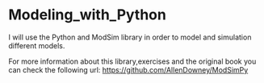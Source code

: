 # Modeling_with_Python

I will use the Python and ModSim library in order to model and simulation different models.

For more information about this library,exercises and the original book you can check the following url: 
https://github.com/AllenDowney/ModSimPy

